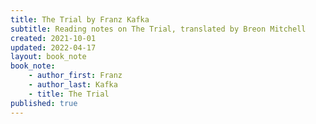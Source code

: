 ```yaml
---
title: The Trial by Franz Kafka
subtitle: Reading notes on The Trial, translated by Breon Mitchell
created: 2021-10-01
updated: 2022-04-17
layout: book_note
book_note:
    - author_first: Franz
    - author_last: Kafka
    - title: The Trial
published: true
---
```

